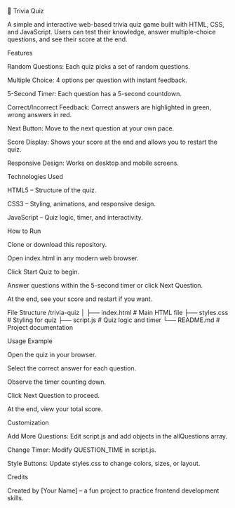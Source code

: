 🧠 Trivia Quiz

A simple and interactive web-based trivia quiz game built with HTML, CSS, and JavaScript. Users can test their knowledge, answer multiple-choice questions, and see their score at the end.

Features

Random Questions: Each quiz picks a set of random questions.

Multiple Choice: 4 options per question with instant feedback.

5-Second Timer: Each question has a 5-second countdown.

Correct/Incorrect Feedback: Correct answers are highlighted in green, wrong answers in red.

Next Button: Move to the next question at your own pace.

Score Display: Shows your score at the end and allows you to restart the quiz.

Responsive Design: Works on desktop and mobile screens.

Technologies Used

HTML5 – Structure of the quiz.

CSS3 – Styling, animations, and responsive design.

JavaScript – Quiz logic, timer, and interactivity.

How to Run

Clone or download this repository.

Open index.html in any modern web browser.

Click Start Quiz to begin.

Answer questions within the 5-second timer or click Next Question.

At the end, see your score and restart if you want.

File Structure
/trivia-quiz
│
├── index.html      # Main HTML file
├── styles.css      # Styling for quiz
├── script.js       # Quiz logic and timer
└── README.md       # Project documentation

Usage Example

Open the quiz in your browser.

Select the correct answer for each question.

Observe the timer counting down.

Click Next Question to proceed.

At the end, view your total score.

Customization

Add More Questions: Edit script.js and add objects in the allQuestions array.

Change Timer: Modify QUESTION_TIME in script.js.

Style Buttons: Update styles.css to change colors, sizes, or layout.

Credits

Created by [Your Name] – a fun project to practice frontend development skills.

